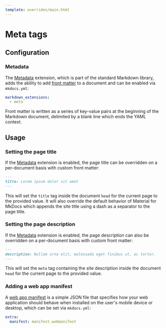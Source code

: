```yaml
---
template: overrides/main.html
---
```


# Meta tags

## Configuration

### Metadata

The [Metadata][1] extension, which is part of the standard Markdown library,
adds the ability to add [front matter][2] to a document and can be enabled via
`mkdocs.yml`:

``` yaml
markdown_extensions:
  - meta
```

Front matter is written as a series of key-value pairs at the beginning of the
Markdown document, delimited by a blank line which ends the YAML context.

  [1]: https://github.com/squidfunk/mkdocs-material/blob/master/src/base.html
  [2]: https://jekyllrb.com/docs/front-matter/

## Usage

### Setting the page title

If the [Metadata][3] extension is enabled, the page title can be overridden on
a per-document basis with custom front matter:

``` markdown
---
title: Lorem ipsum dolor sit amet
---
```

This will set the `title` tag inside the document `head` for the current page
to the provided value. It will also override the default behavior of Material
for MkDocs which appends the site title using a dash as a separator to the page
title.

  [3]: #metadata

### Setting the page description

If the [Metadata][3] extension is enabled, the page description can also be 
overridden on a per-document basis with custom front matter:

``` markdown
---
description: Nullam urna elit, malesuada eget finibus ut, ac tortor.
---
```

This will set the `meta` tag containing the site description inside the
document `head` for the current page to the provided value.

### Adding a web app manifest

A [web app manifest][4] is a simple JSON file that specifies how your web application should behave when installed on the user's mobile device or desktop, which can be set via `mkdocs.yml`:

``` yaml
extra:
  manifest: manifest.webmanifest
```
  
  [4]: https://developers.google.com/web/fundamentals/web-app-manifest/
